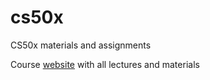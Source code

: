 # cs50x
CS50x materials and assignments

Course [website](https://cs50.harvard.edu/x/2021/) with all lectures and materials 